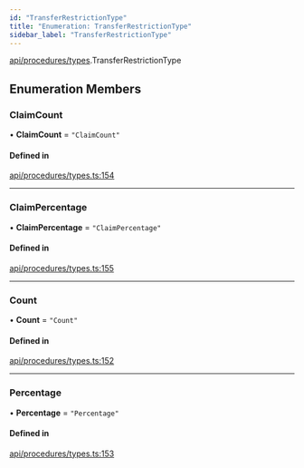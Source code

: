 ```yaml
---
id: "TransferRestrictionType"
title: "Enumeration: TransferRestrictionType"
sidebar_label: "TransferRestrictionType"
---
```


[api/procedures/types](../../../../../modules/API/Procedures/Types/Types.md).TransferRestrictionType

## Enumeration Members

### ClaimCount

• **ClaimCount** = ``"ClaimCount"``

#### Defined in

[api/procedures/types.ts:154](https://github.com/PolymeshAssociation/polymesh-sdk/blob/adcc38781/src/api/procedures/types.ts#L154)

___

### ClaimPercentage

• **ClaimPercentage** = ``"ClaimPercentage"``

#### Defined in

[api/procedures/types.ts:155](https://github.com/PolymeshAssociation/polymesh-sdk/blob/adcc38781/src/api/procedures/types.ts#L155)

___

### Count

• **Count** = ``"Count"``

#### Defined in

[api/procedures/types.ts:152](https://github.com/PolymeshAssociation/polymesh-sdk/blob/adcc38781/src/api/procedures/types.ts#L152)

___

### Percentage

• **Percentage** = ``"Percentage"``

#### Defined in

[api/procedures/types.ts:153](https://github.com/PolymeshAssociation/polymesh-sdk/blob/adcc38781/src/api/procedures/types.ts#L153)
